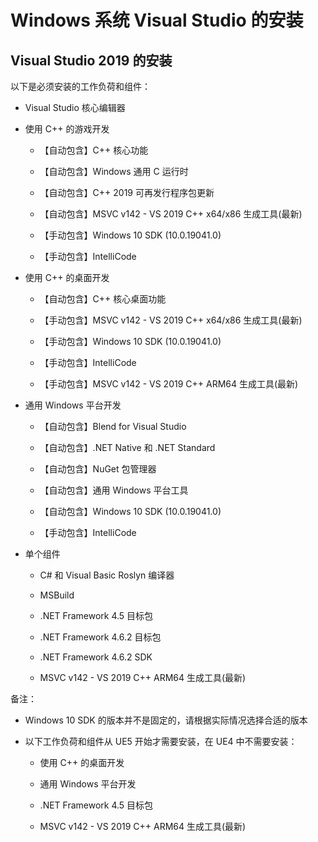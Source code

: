 # Windows 系统 Visual Studio 的安装


## Visual Studio 2019 的安装

以下是必须安装的工作负荷和组件：

+ Visual Studio 核心编辑器

+ 使用 C++ 的游戏开发

    + 【自动包含】C++ 核心功能

    + 【自动包含】Windows 通用 C 运行时

    + 【自动包含】C++ 2019 可再发行程序包更新

    + 【自动包含】MSVC v142 - VS 2019 C++ x64/x86 生成工具(最新)

    + 【手动包含】Windows 10 SDK (10.0.19041.0)

    + 【手动包含】IntelliCode

+ 使用 C++ 的桌面开发

    + 【自动包含】C++ 核心桌面功能

    + 【手动包含】MSVC v142 - VS 2019 C++ x64/x86 生成工具(最新)

    + 【手动包含】Windows 10 SDK (10.0.19041.0)

    + 【手动包含】IntelliCode

    + 【手动包含】MSVC v142 - VS 2019 C++ ARM64 生成工具(最新)

+ 通用 Windows 平台开发

    + 【自动包含】Blend for Visual Studio

    + 【自动包含】.NET Native 和 .NET Standard

    + 【自动包含】NuGet 包管理器

    + 【自动包含】通用 Windows 平台工具

    + 【自动包含】Windows 10 SDK (10.0.19041.0)

    + 【手动包含】IntelliCode

+ 单个组件

    + C# 和 Visual Basic Roslyn 编译器

    + MSBuild

    + .NET Framework 4.5 目标包

    + .NET Framework 4.6.2 目标包

    + .NET Framework 4.6.2 SDK

    + MSVC v142 - VS 2019 C++ ARM64 生成工具(最新)

备注：

+ Windows 10 SDK 的版本并不是固定的，请根据实际情况选择合适的版本

+ 以下工作负荷和组件从 UE5 开始才需要安装，在 UE4 中不需要安装：

    + 使用 C++ 的桌面开发

    + 通用 Windows 平台开发

    + .NET Framework 4.5 目标包

    + MSVC v142 - VS 2019 C++ ARM64 生成工具(最新)
